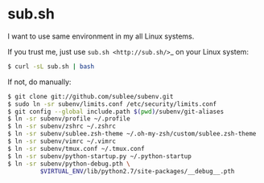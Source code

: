 # sub.sh

I want to use same environment in my all Linux systems.

If you trust me, just use `sub.sh <http://sub.sh/>`_ on your Linux system:

```bash
$ curl -sL sub.sh | bash
```

If not, do manually:

```bash
$ git clone git://github.com/sublee/subenv.git
$ sudo ln -sr subenv/limits.conf /etc/security/limits.conf
$ git config --global include.path $(pwd)/subenv/git-aliases
$ ln -sr subenv/profile ~/.profile
$ ln -sr subenv/zshrc ~/.zshrc
$ ln -sr subenv/sublee.zsh-theme ~/.oh-my-zsh/custom/sublee.zsh-theme
$ ln -sr subenv/vimrc ~/.vimrc
$ ln -sr subenv/tmux.conf ~/.tmux.conf
$ ln -sr subenv/python-startup.py ~/.python-startup
$ ln -sr subenv/python-debug.pth \
         $VIRTUAL_ENV/lib/python2.7/site-packages/__debug__.pth
```
